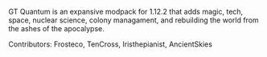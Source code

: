 GT Quantum is an expansive modpack for 1.12.2 that adds magic, tech, space, nuclear science, colony managament, and rebuilding the world
from the ashes of the apocalypse.

Contributors: Frosteco, TenCross, Iristhepianist, AncientSkies
